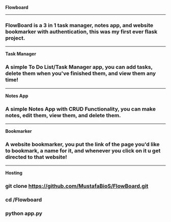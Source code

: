 **Flowboard**

---

### FlowBoard is a 3 in 1  task manager, notes app, and website bookmarker with authentication, this was my first ever flask project.

---

**Task Manager**

### A simple To Do List/Task Manager app, you can add tasks, delete them when you've finished them, and view them any time! 

---

**Notes App**

### A simple Notes App with CRUD Functionality, you can make notes, edit them, view them, and delete them.

---

**Bookmarker**

### A website bookmarker, you put the link of the page you'd like to bookmark, a name for it, and whenever you click on it u get directed to that website!

---

**Hosting**

### git clone https://github.com/MustafaBioS/FlowBoard.git
### cd /Flowboard
### python app.py
